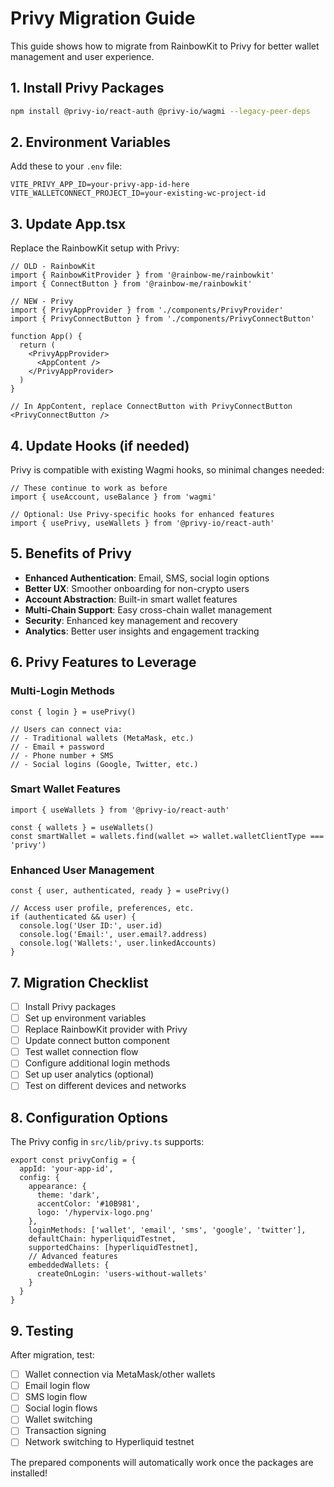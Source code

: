# Privy Migration Guide

This guide shows how to migrate from RainbowKit to Privy for better wallet management and user experience.

## 1. Install Privy Packages

```bash
npm install @privy-io/react-auth @privy-io/wagmi --legacy-peer-deps
```

## 2. Environment Variables

Add these to your `.env` file:

```env
VITE_PRIVY_APP_ID=your-privy-app-id-here
VITE_WALLETCONNECT_PROJECT_ID=your-existing-wc-project-id
```

## 3. Update App.tsx

Replace the RainbowKit setup with Privy:

```tsx
// OLD - RainbowKit
import { RainbowKitProvider } from '@rainbow-me/rainbowkit'
import { ConnectButton } from '@rainbow-me/rainbowkit'

// NEW - Privy
import { PrivyAppProvider } from './components/PrivyProvider'
import { PrivyConnectButton } from './components/PrivyConnectButton'

function App() {
  return (
    <PrivyAppProvider>
      <AppContent />
    </PrivyAppProvider>
  )
}

// In AppContent, replace ConnectButton with PrivyConnectButton
<PrivyConnectButton />
```

## 4. Update Hooks (if needed)

Privy is compatible with existing Wagmi hooks, so minimal changes needed:

```tsx
// These continue to work as before
import { useAccount, useBalance } from 'wagmi'

// Optional: Use Privy-specific hooks for enhanced features
import { usePrivy, useWallets } from '@privy-io/react-auth'
```

## 5. Benefits of Privy

- **Enhanced Authentication**: Email, SMS, social login options
- **Better UX**: Smoother onboarding for non-crypto users  
- **Account Abstraction**: Built-in smart wallet features
- **Multi-Chain Support**: Easy cross-chain wallet management
- **Security**: Enhanced key management and recovery
- **Analytics**: Better user insights and engagement tracking

## 6. Privy Features to Leverage

### Multi-Login Methods
```tsx
const { login } = usePrivy()

// Users can connect via:
// - Traditional wallets (MetaMask, etc.)
// - Email + password
// - Phone number + SMS
// - Social logins (Google, Twitter, etc.)
```

### Smart Wallet Features
```tsx
import { useWallets } from '@privy-io/react-auth'

const { wallets } = useWallets()
const smartWallet = wallets.find(wallet => wallet.walletClientType === 'privy')
```

### Enhanced User Management
```tsx
const { user, authenticated, ready } = usePrivy()

// Access user profile, preferences, etc.
if (authenticated && user) {
  console.log('User ID:', user.id)
  console.log('Email:', user.email?.address)
  console.log('Wallets:', user.linkedAccounts)
}
```

## 7. Migration Checklist

- [ ] Install Privy packages
- [ ] Set up environment variables
- [ ] Replace RainbowKit provider with Privy
- [ ] Update connect button component
- [ ] Test wallet connection flow
- [ ] Configure additional login methods
- [ ] Set up user analytics (optional)
- [ ] Test on different devices and networks

## 8. Configuration Options

The Privy config in `src/lib/privy.ts` supports:

```tsx
export const privyConfig = {
  appId: 'your-app-id',
  config: {
    appearance: {
      theme: 'dark',
      accentColor: '#10B981',
      logo: '/hypervix-logo.png'
    },
    loginMethods: ['wallet', 'email', 'sms', 'google', 'twitter'],
    defaultChain: hyperliquidTestnet,
    supportedChains: [hyperliquidTestnet],
    // Advanced features
    embeddedWallets: {
      createOnLogin: 'users-without-wallets'
    }
  }
}
```

## 9. Testing

After migration, test:

- [ ] Wallet connection via MetaMask/other wallets
- [ ] Email login flow  
- [ ] SMS login flow
- [ ] Social login flows
- [ ] Wallet switching
- [ ] Transaction signing
- [ ] Network switching to Hyperliquid testnet

The prepared components will automatically work once the packages are installed!